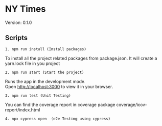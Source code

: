 
# NY Times

Version: 0.1.0


## Scripts
    1. npm run install (Install packages)
To install all the project related packages from package.json. It will create a yarn.lock 
file in you project 
   
    2. npm run start (Start the project)

 Runs the app in the development mode.\
    Open [http://localhost:3000](http://localhost:3000) to view it in your browser.

    3. npm run test (Unit Testing)
You can find the coverage report in coverage package coverage/icov-report/index.html

    4. npx cypress open  (e2e Testing using cypress)


